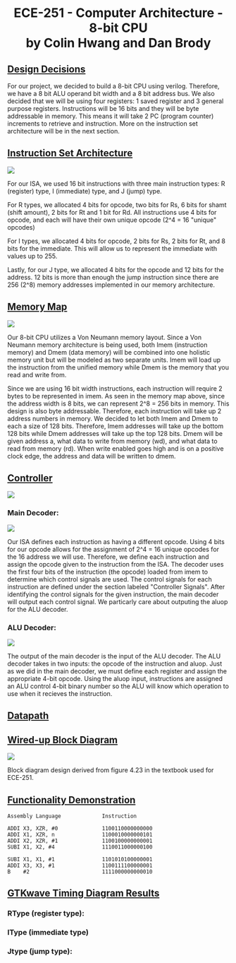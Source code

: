 <h1 align="center">ECE-251 - Computer Architecture - 8-bit CPU <br /> by Colin Hwang and Dan Brody <br />





## <u>Design Decisions</u>
<p>
  For our project, we decided to build a 8-bit CPU using verilog. Therefore, we have a 8 bit ALU operand bit width and a 8 bit address bus. We also decided that we will be using four registers: 1 saved register and 3 general purpose registers. Instructions will be 16 bits and they will be byte addressable in memory. This means it will take 2 PC (program counter) increments to retrieve and instruction. More on the instruction set architecture will be in the next section.
  </p>


## <u>Instruction Set Architecture</u>

![](https://github.com/dbrody112/Computer-Architecture-4-bit-CPU/blob/Colin/Images/isa2.png?raw=true)

<p>
  For our ISA, we used 16 bit instructions with three main instruction types: R (register) type, I (immediate) type, and J (jump) type.
</p>
<p>
  For R types, we allocated 4 bits for opcode, two bits for Rs, 6 bits for shamt (shift amount), 2 bits for Rt and 1 bit for Rd. All instructions use 4 bits for opcode, and each will have their own unique opcode (2^4 = 16 "unique" opcodes)
</p>
<p>
  For I types, we allocated 4 bits for opcode, 2 bits for Rs, 2 bits for Rt, and 8 bits for the immediate. This will allow us to represent the immediate with values up to 255.
</p>
<p>
   Lastly, for our J type, we allocated 4 bits for the opcode and 12 bits for the address. 12 bits is more than enough the jump instruction since there are 256 (2^8) memory addresses implemented in our memory architecture.
</p>

## <u>Memory Map</u>

![](https://github.com/dbrody112/Computer-Architecture-4-bit-CPU/blob/Colin/Images/memory.png?raw=true)

<p>
  Our 8-bit CPU utilizes a Von Neumann memory layout. Since a Von Neumann memory architecture is being used, both Imem (instruction memory) and Dmem (data memory) will be combined into one holistic memory unit but will be modeled as two separate units. Imem will load up the instruction from the unified memory while Dmem is the memory that you read and write from.
  </p>
  <p>
  Since we are using 16 bit width instructions, each instruction will require 2 bytes to be represented in imem. As seen in the memory map above, since the address width is 8 bits, we can represent 2^8 = 256 bits in memory. This design is also byte addressable. Therefore, each instruction will take up 2 address numbers in memory. We decided to let both Imem and Dmem to each a size of 128 bits. Therefore, Imem addresses will take up the bottom 128 bits while Dmem addresses will take up the top 128 bits. Dmem will be given address a, what data to write from memory (wd), and what data to read from memory (rd). When write enabled goes high and is on a positive clock edge, the address and data will be written to dmem. 

## <u>Controller</u>    
    
    
![](https://github.com/dbrody112/Computer-Architecture-4-bit-CPU/blob/main/Images/control_signals.png?raw=true)
    
    
### Main Decoder:
    
![](https://github.com/dbrody112/Computer-Architecture-4-bit-CPU/blob/Colin/Images/main_dec.png?raw=true)
    
<p>
  Our ISA defines each instruction as having a different opcode. Using 4 bits for our opcode allows for the assignment of 2^4 = 16 unique opcodes for the 16 address we will use. Therefore, we define each instruction and assign the opcode given to the instruction from the ISA. The decoder uses the first four bits of the instruction (the opcode) loaded from imem to determine which control signals are used. The control signals for each instruction are defined under the section labeled "Controller Signals". After identifying the control signals for the given instruction, the main decoder will output each control signal. We particarly care about outputing the aluop for the ALU decoder.
  
</p>

### ALU Decoder:

  ![](https://github.com/dbrody112/Computer-Architecture-4-bit-CPU/blob/main/Images/ALU_deco.png?raw=true)
<p>
  The output of the main decoder is the input of the ALU decoder. The ALU decoder takes in two inputs: the opcode of the instruction and aluop. Just as we did in the main decoder, we must define each register and assign the appropriate 4-bit opcode. Using the aluop input, instructions are assigned an ALU control 4-bit binary number so the ALU will know which operation to use when it recieves the instruction. 
</p>

## <u>Datapath</u>




  
## <u>Wired-up Block Diagram</u>

![](https://github.com/dbrody112/Computer-Architecture-4-bit-CPU/blob/main/Images/blockdiagram.png?raw=true)

  <p>
    Block diagram design derived from figure 4.23 in the textbook used for ECE-251.
  </p>


## <u>Functionality Demonstration</u>
  
```
Assembly Language             Instruction
  
ADDI X3, XZR, #0              1100110000000000
ADDI X1, XZR, n               1100010000000101
ADDI X2, XZR, #1              1100100000000001
SUBI X1, X2, #4               1110011000000100

SUBI X1, X1, #1               1101010100000001
ADDI X3, X3, #1               1100111100000001
B    #2                       1111000000000010
```

## <u>GTKwave Timing Diagram Results</u> 

### RType (register type):





### IType (immediate type)





### Jtype (jump type):









### 
